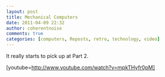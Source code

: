 ```yaml
---
layout: post
title: Mechanical Computers
date: 2011-04-09 22:32
author: coherentnoise
comments: true
categories: [computers, Reposts, retro, technology, video]
---
```

It really starts to pick up at Part 2.

[youtube=http://www.youtube.com/watch?v=mpkTHyfr0pM]
